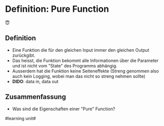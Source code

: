 # Definition: Pure Function
😇
## Definition
- Eine Funktion die für den gleichen Input immer den gleichen Output zurückgibt.
- Das heisst, die Funktion bekommt alle Informationen über die Parameter und ist nicht vom "State" des Programms abhängig.
- Ausserdem hat die Funktion keine Seiteneffekte (Streng genommen also auch kein Logging, wobei man das nicht so streng nehmen sollte)
- **DIDO**: data in, data out

## Zusammenfassung
- Was sind die Eigenschaften einer "Pure" Function?




#learning unit#